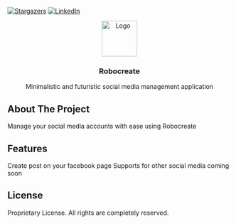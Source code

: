 [![Stargazers][stars-shield]][stars-url]
[![LinkedIn][linkedin-shield]][linkedin-url]



<div align="center">
  <a href="https://robocreate.vercel.app" target="_blank">
    <img src="https://cdn-icons-png.flaticon.com/128/12435/12435234.png" alt="Logo" width="80" height="80">
  </a>

  <h3 align="center">Robocreate</h3>

  <p align="center">
    Minimalistic and futuristic social media management application
    <br />
  </p>
</div>


<!-- ABOUT THE PROJECT -->
## About The Project

Manage your social media accounts with ease using Robocreate


<!-- USAGE EXAMPLES -->
## Features

Create post on your facebook page
Supports for other social media coming soon

<!-- LICENSE -->
## License

Proprietary License. All rights are completely reserved.


<!-- MARKDOWN LINKS & IMAGES -->
<!-- https://www.markdownguide.org/basic-syntax/#reference-style-links -->
[stars-shield]: https://img.shields.io/github/stars/othneildrew/Best-README-Template.svg?style=for-the-badge
[stars-url]: https://github.com/therealrinku/robocreate/stargazers
[linkedin-shield]: https://img.shields.io/badge/-LinkedIn-black.svg?style=for-the-badge&logo=linkedin&colorB=555
[linkedin-url]: https://linkedin.com/in/therealrinku
